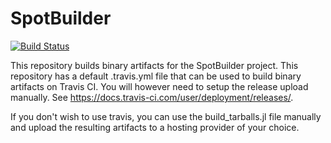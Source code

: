 # SpotBuilder

[![Build Status](https://travis-ci.org/MaximeBouton/SpotBuilder.svg?branch=master)](https://travis-ci.org/MaximeBouton/SpotBuilder)

This repository builds binary artifacts for the SpotBuilder project.
This repository has a default .travis.yml file that can be used to build
binary artifacts on Travis CI. You will however need to setup the release
upload manually. See https://docs.travis-ci.com/user/deployment/releases/.

If you don't wish to use travis, you can use the build_tarballs.jl
file manually and upload the resulting artifacts to a hosting provider
of your choice.
